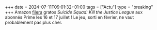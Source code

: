 +++ 
date = 2024-07-11T09:01:32+01:00
tags = ["Actu"]
type = "breaking"
+++ 
Amazon [filera](https://primegaming.blog/celebrate-prime-day-2024-with-suicide-squad-kill-the-justice-league-chivalry-2-and-rise-of-the-23c94a652992) gratos *Suicide Squad: Kill the Justice League* aux abonnés Prime les 16 et 17 juillet ! Le jeu, sorti en février, ne vaut probablement pas plus cher.